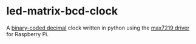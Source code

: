 # led-matrix-bcd-clock
A [binary-coded decimal](https://en.wikipedia.org/wiki/Binary-coded_decimal) clock written in python using the [max7219 driver](https://github.com/rm-hull/max7219) for Raspberry Pi.
